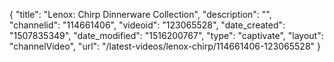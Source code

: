 {
    "title": "Lenox: Chirp Dinnerware Collection",
    "description": "",
    "channelid": "114661406",
    "videoid": "123065528",
    "date_created": "1507835349",
    "date_modified": "1516200767",
    "type": "captivate",
    "layout": "channelVideo",
    "url": "\/latest-videos\/lenox-chirp\/114661406-123065528"
}